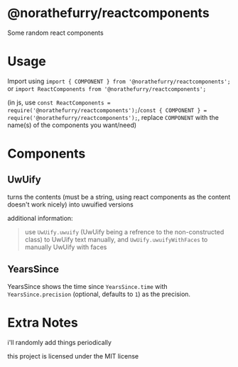 # @norathefurry/reactcomponents

Some random react components

# Usage

Import using `import { COMPONENT } from '@norathefurry/reactcomponents';` or `import ReactComponents from '@norathefurry/reactcomponents';`

(in js, use `const ReactComponents = require('@norathefurry/reactcomponents');`/`const { COMPONENT } = require('@norathefurry/reactcomponents');`, replace `COMPONENT` with the name(s) of the components you want/need)

# Components

## UwUify

turns the contents (must be a string, using react components as the content doesn't work nicely) into uwuified versions

additional information:

> use `UwUify.uwuify` (UwUify being a refrence to the non-constructed class) to UwUify text manually, and `UwUify.uwuifyWithFaces` to manually UwUify with faces

## YearsSince

YearsSince shows the time since `YearsSince.time` with `YearsSince.precision` (optional, defaults to `1`) as the precision.

# Extra Notes

i'll randomly add things periodically

this project is licensed under the MIT license
